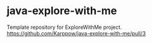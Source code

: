 # java-explore-with-me
Template repository for ExploreWithMe project.
https://github.com/Karppow/java-explore-with-me/pull/3